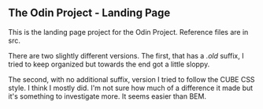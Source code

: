 ## The Odin Project - Landing Page

This is the landing page project for the Odin Project. Reference files are in src.

There are two slightly different versions. The first, that has a *.old* suffix, I tried to keep organized but towards the end got a little sloppy.

The second, with no additional suffix, version I tried to follow the CUBE CSS style. I think I mostly did. I'm not sure how much of a difference it made but it's something to investigate more. It seems easier than BEM.
